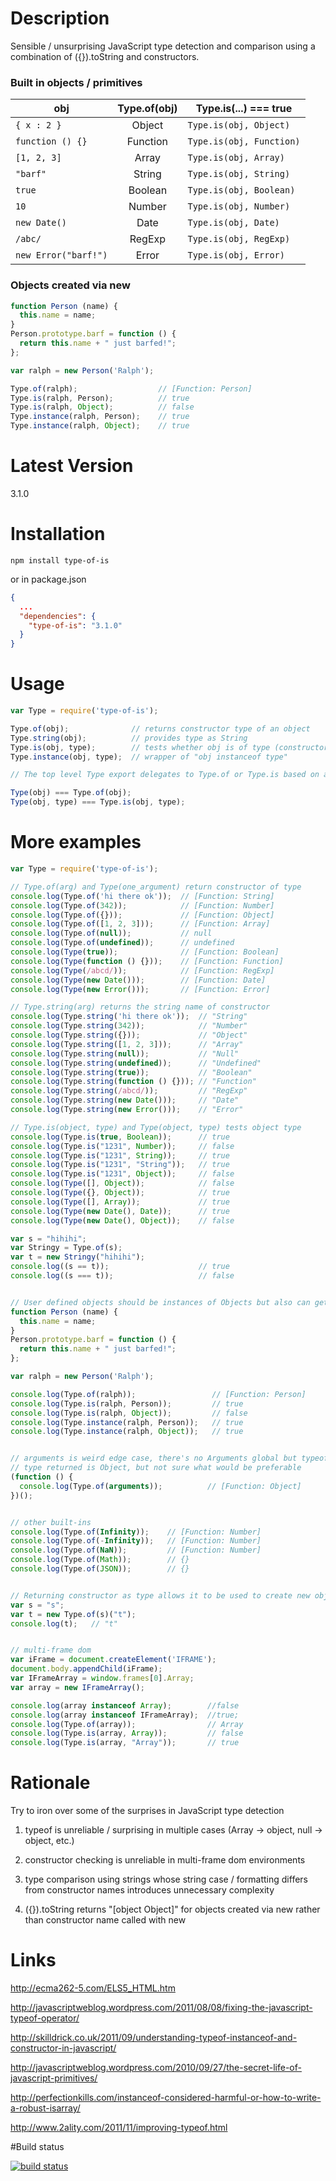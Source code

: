 # Description

Sensible / unsurprising JavaScript type detection and comparison using a combination of ({}).toString and constructors.


### Built in objects / primitives 

| obj                       | Type.of(obj)  | Type.is(...) === true         |
| ------------------------- |:-------------:| ----------------------------- |
| ```{ x : 2 }```           | Object        | ```Type.is(obj, Object)```    |
| ```function () {}```      | Function      | ```Type.is(obj, Function)```  |
| ```[1, 2, 3]```           | Array         | ```Type.is(obj, Array)```     |
| ```"barf"```              | String        | ```Type.is(obj, String)```    |
| ```true```                | Boolean       | ```Type.is(obj, Boolean)```   |
| ```10```                  | Number        | ```Type.is(obj, Number)```    |
| ```new Date()```          | Date          | ```Type.is(obj, Date)```      |
| ```/abc/```               | RegExp        | ```Type.is(obj, RegExp)```    |
| ```new Error("barf!")```  | Error         | ```Type.is(obj, Error)```     |


### Objects created via new

```javascript
function Person (name) {
  this.name = name;
}
Person.prototype.barf = function () {
  return this.name + " just barfed!";
};

var ralph = new Person('Ralph');

Type.of(ralph);                  // [Function: Person]
Type.is(ralph, Person);          // true
Type.is(ralph, Object);          // false
Type.instance(ralph, Person);    // true
Type.instance(ralph, Object);    // true
```


# Latest Version

3.1.0


# Installation

```
npm install type-of-is
```

or in package.json 

```json
{
  ...
  "dependencies": {
    "type-of-is": "3.1.0"
  }
}
```


# Usage

```javascript
var Type = require('type-of-is');

Type.of(obj);              // returns constructor type of an object
Type.string(obj);          // provides type as String
Type.is(obj, type);        // tests whether obj is of type (constructor or String)
Type.instance(obj, type);  // wrapper of "obj instanceof type"

// The top level Type export delegates to Type.of or Type.is based on argument count

Type(obj) === Type.of(obj);
Type(obj, type) === Type.is(obj, type);
```


# More examples

```javascript
var Type = require('type-of-is');

// Type.of(arg) and Type(one_argument) return constructor of type 
console.log(Type.of('hi there ok'));  // [Function: String]
console.log(Type.of(342));            // [Function: Number]
console.log(Type.of({}));             // [Function: Object]
console.log(Type.of([1, 2, 3]));      // [Function: Array]
console.log(Type.of(null));           // null
console.log(Type.of(undefined));      // undefined
console.log(Type(true));              // [Function: Boolean]
console.log(Type(function () {}));    // [Function: Function]
console.log(Type(/abcd/));            // [Function: RegExp]
console.log(Type(new Date()));        // [Function: Date]
console.log(Type(new Error()));       // [Function: Error]

// Type.string(arg) returns the string name of constructor
console.log(Type.string('hi there ok'));  // "String"
console.log(Type.string(342));            // "Number"
console.log(Type.string({}));             // "Object"
console.log(Type.string([1, 2, 3]));      // "Array"
console.log(Type.string(null));           // "Null"
console.log(Type.string(undefined));      // "Undefined"
console.log(Type.string(true));           // "Boolean"
console.log(Type.string(function () {})); // "Function"
console.log(Type.string(/abcd/));         // "RegExp"
console.log(Type.string(new Date()));     // "Date"
console.log(Type.string(new Error()));    // "Error"

// Type.is(object, type) and Type(object, type) tests object type
console.log(Type.is(true, Boolean));      // true
console.log(Type.is("1231", Number));     // false
console.log(Type.is("1231", String));     // true
console.log(Type.is("1231", "String"));   // true
console.log(Type.is("1231", Object));     // false
console.log(Type([], Object));            // false
console.log(Type({}, Object));            // true
console.log(Type([], Array));             // true
console.log(Type(new Date(), Date));      // true
console.log(Type(new Date(), Object));    // false

var s = "hihihi";
var Stringy = Type.of(s);
var t = new Stringy("hihihi");
console.log((s == t));                    // true
console.log((s === t));                   // false


// User defined objects should be instances of Objects but also can get actual constructor type
function Person (name) {
  this.name = name;
}
Person.prototype.barf = function () {
  return this.name + " just barfed!";
};

var ralph = new Person('Ralph');

console.log(Type.of(ralph));                 // [Function: Person]
console.log(Type.is(ralph, Person));         // true
console.log(Type.is(ralph, Object));         // false
console.log(Type.instance(ralph, Person));   // true
console.log(Type.instance(ralph, Object));   // true


// arguments is weird edge case, there's no Arguments global but typeof arguments is "arguments"
// type returned is Object, but not sure what would be preferable
(function () {
  console.log(Type.of(arguments));          // [Function: Object]
})();


// other built-ins
console.log(Type.of(Infinity));    // [Function: Number]
console.log(Type.of(-Infinity));   // [Function: Number]
console.log(Type.of(NaN));         // [Function: Number]
console.log(Type.of(Math));        // {}
console.log(Type.of(JSON));        // {}


// Returning constructor as type allows it to be used to create new objects i.e.
var s = "s";
var t = new Type.of(s)("t");
console.log(t);   // "t"


// multi-frame dom
var iFrame = document.createElement('IFRAME');
document.body.appendChild(iFrame);
var IFrameArray = window.frames[0].Array;
var array = new IFrameArray();

console.log(array instanceof Array);        //false
console.log(array instanceof IFrameArray);  //true;
console.log(Type.of(array));                // Array
console.log(Type.is(array, Array));         // false
console.log(Type.is(array, "Array"));       // true

```


# Rationale

Try to iron over some of the surprises in JavaScript type detection

1. typeof is unreliable / surprising in multiple cases (Array -> object, null -> object, etc.)

2. constructor checking is unreliable in multi-frame dom environments

3. type comparison using strings whose string case / formatting differs from constructor names introduces unnecessary complexity 

4. ({}).toString returns "[object Object]" for objects created via new rather than constructor name called with new


# Links

http://ecma262-5.com/ELS5_HTML.htm

http://javascriptweblog.wordpress.com/2011/08/08/fixing-the-javascript-typeof-operator/

http://skilldrick.co.uk/2011/09/understanding-typeof-instanceof-and-constructor-in-javascript/

http://javascriptweblog.wordpress.com/2010/09/27/the-secret-life-of-javascript-primitives/

http://perfectionkills.com/instanceof-considered-harmful-or-how-to-write-a-robust-isarray/

http://www.2ality.com/2011/11/improving-typeof.html


#Build status

[![build status](https://secure.travis-ci.org/stephenhandley/type-of-is.png)](http://travis-ci.org/stephenhandley/type-of-is)
